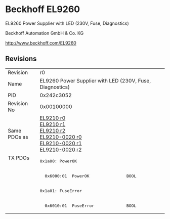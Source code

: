 # Beckhoff EL9260

EL9260 Power Supplier with LED (230V, Fuse, Diagnostics)

Beckhoff Automation GmbH & Co. KG

http://www.beckhoff.com/EL9260

## Revisions
<table>
<tr >
<td>Revision</td>
<td><div class="foo">r0</div></td>
</tr>
<tr >
<td>Name</td>
<td><div class="foo">EL9260 Power Supplier with LED (230V, Fuse, Diagnostics)</div></td>
</tr>
<tr >
<td>PID</td>
<td><div class="foo">0x242c3052</div></td>
</tr>
<tr >
<td>Revision No</td>
<td><div class="foo">0x00100000</div></td>
</tr>
<tr >
<td>Same PDOs as</td>
<td><div class="foo"><a href="EL9210">EL9210 r0</a><br/><a href="EL9210">EL9210 r1</a><br/><a href="EL9210">EL9210 r2</a><br/><a href="EL9210-0020">EL9210-0020 r0</a><br/><a href="EL9210-0020">EL9210-0020 r1</a><br/><a href="EL9210-0020">EL9210-0020 r2</a></div></td>
</tr>
<tr class="txpdo pdosection">
<td rowspan=4 valign=top>TX PDOs</td>
<td><pre>0x1a00: PowerOK</pre></td>
<td></td>
</tr>
<tr class="txpdo">
<td><pre>  0x6000:01  PowerOK               BOOL</pre></td>
</tr>
<tr class="txpdo pdosection">
<td><pre>0x1a01: FuseError</pre></td>
</tr>
<tr class="txpdo">
<td><pre>  0x6010:01  FuseError             BOOL</pre></td>
</tr>
</table>
